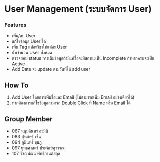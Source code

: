 # User Management (ระบบจัดการ User)
### Features
- เพิ่ม/ลบ User 
- แก้ไขข้อมูล User ได้
- เพิ่ม Tag แต่ละวิชาให้แต่ละ User
- นับจำนวน User ทั้งหมด
- ตรวจสอบ status การเติมข้อมูลถ้ามีแค่ชื่อจะมีสถานะเป็น Incomplete ถ้าหากครบจะเป็น Active
- Add Date จะ update ตามวันที่ได้ add user

## How To 
1. Add User โดยการเพิ่มชื่อและ Email (ไม่สามารถเพิ่ม Email อย่างเดียวได้)
2. หากต้องการแก้ไขข้อมูลสามารถ Double Click ที่ Name หรือ Email ได้

## Group Member
- 067 นฤบดินทร์ อะมีนี 
- 083 ปุรเชษฐ์ เจิ้น
- 094 ภูมินทร์ ชุมภู
- 097 ยุทธศาสตร์ ประจักษ์สุวรรณ
- 107 วิชญพัฒน์ พัทธิกานต์สกุล
